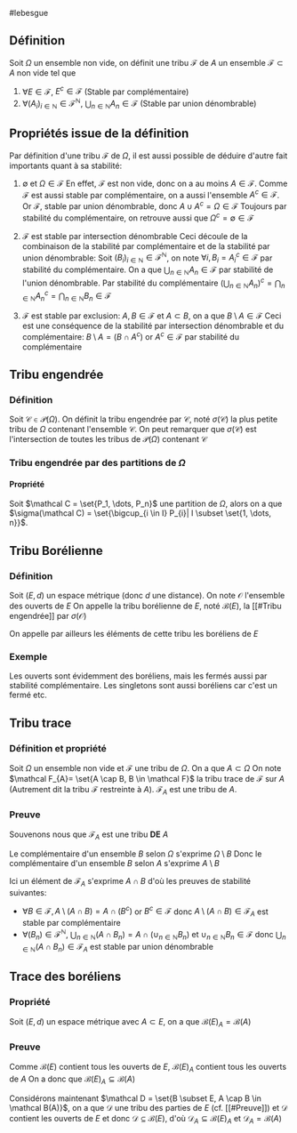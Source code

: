 #lebesgue
## Définition
Soit $\Omega$ un ensemble non vide, on définit une tribu $\mathcal{F}$ de $A$ un ensemble $\mathcal{F} \subset A$ non vide tel que
1. $\forall E \in \mathcal F$, $E^{c}\in \mathcal{F}$ (Stable par complémentaire)
2. $\forall (A_i)_{i\in\mathbb N} \in \mathcal{F}^{\mathbb N}$, $\bigcup_{n \in \mathbb N} A_{n}\in \mathcal{F}$ (Stable par union dénombrable)

## Propriétés issue de la définition
Par définition d'une tribu $\mathcal{F}$ de $\Omega$, il est aussi possible de déduire d'autre fait importants quant à sa stabilité:

1. $\emptyset$ et $\Omega \in \mathcal{F}$
	En effet, $\mathcal{F}$ est non vide, donc on a au moins $A \in \mathcal{F}$. Comme $\mathcal{F}$ est aussi stable par complémentaire,
	on a aussi l'ensemble $A^{c}\in \mathcal{F}$. 
	Or $\mathcal{F}$, stable par union dénombrable, donc $A \cup A^{c}= \Omega \in \mathcal F$
	Toujours par stabilité du complémentaire, on retrouve aussi que $\Omega^{c}=\emptyset \in \mathcal{F}$

2. $\mathcal{F}$ est stable par intersection dénombrable
	Ceci découle de la combinaison de la stabilité par complémentaire et de la stabilité par union dénombrable:
	Soit $(B_i)_{i\in \mathbb{N}} \in \mathcal{F}^{\mathbb N}$, on note $\forall i, B_{i}= A_{i}^{c}\in \mathcal{F}$ par stabilité du complémentaire.
	On a que $\bigcup_{n \in \mathbb N} A_{n}\in \mathcal F$ par stabilité de l'union dénombrable.
	Par stabilité du complémentaire $\left(\bigcup_{n \in \mathbb N} A_{n}\right)^{c}= \bigcap_{n \in \mathbb N} A_{n}^{c}= \bigcap_{n \in \mathbb N} B_{n}\in \mathcal F$

3. $\mathcal F$ est stable par exclusion: $A, B \in \mathcal F$ et $A \subset B$, on a que $B \setminus A \in \mathcal F$ 
	Ceci est une conséquence de la stabilité par intersection dénombrable et du complémentaire:
	$B \setminus A = (B \cap A^c)$ or $A^{c}\in \mathcal F$ par stabilité du complémentaire

## Tribu engendrée

### Définition
Soit $\mathcal C \in \mathcal P(\Omega)$. On définit la tribu engendrée par $\mathcal C$, noté $\sigma(\mathcal C)$ la plus petite tribu de $\Omega$ contenant l'ensemble $\mathcal C$.
On peut remarquer que $\sigma(\mathcal C)$ est l'intersection de toutes les tribus de $\mathcal P(\Omega)$ contenant $\mathcal C$

### Tribu engendrée par des partitions de $\Omega$
#### Propriété
Soit $\mathcal C = \set{P_1, \dots, P_n}$ une partition de $\Omega$, alors on a que $\sigma(\mathcal C) = \set{\bigcup_{i \in I} P_{i}| I \subset \set{1, \dots, n}}$.

## Tribu Borélienne
### Définition
Soit $(E, d)$ un espace métrique (donc $d$ une distance). On note $\mathcal O$ l'ensemble des ouverts de $E$
On appelle la tribu borélienne de $E$, noté $\mathcal B(E)$, la [[#Tribu engendrée]] par $\sigma(\mathcal O)$

On appelle par ailleurs les éléments de cette tribu les boréliens de $E$

### Exemple
Les ouverts sont évidemment des boréliens, mais les fermés aussi par stabilité complémentaire.
Les singletons sont aussi boréliens car c'est un fermé
etc.


## Tribu trace
### Définition et propriété 
Soit $\Omega$ un ensemble non vide et $\mathcal F$ une tribu de $\Omega$. On a que $A \subset \Omega$
On note $\mathcal F_{A}= \set{A \cap B, B \in \mathcal F}$ la tribu trace de $\mathcal F$ sur $A$ (Autrement dit la tribu $\mathcal F$ restreinte à $A$).
$\mathcal F_A$ est une tribu de $A$.

### Preuve
Souvenons nous que $\mathcal F_A$ est une tribu **DE** $A$

Le complémentaire d'un ensemble $B$ selon $\Omega$ s'exprime $\Omega \setminus B$
Donc le complémentaire d'un ensemble $B$ selon $A$ s'exprime $A \setminus B$

Ici un élément de $\mathcal F_A$ s'exprime $A \cap B$ d'où les preuves de stabilité suivantes:

- $\forall B \in \mathcal F, A\setminus(A\cap B) = A \cap (B^c)$ or $B^{c}\in \mathcal F$ donc $A\setminus(A\cap B) \in \mathcal F_A$ est stable par complémentaire
- $\forall (B_n) \in \mathcal F^{\mathbb N}$, $\bigcup_{n \in \mathbb N}(A \cap B_{n}) = A \cap (\cup_{n \in \mathbb N} B_n)$ et $\cup_{n \in \mathbb N} B_{n}\in \mathcal F$ donc $\bigcup_{n \in \mathbb N}(A \cap B_{n}) \in \mathcal F_A$ est stable par union dénombrable

## Trace des boréliens

### Propriété
Soit $(E, d)$ un espace métrique avec $A \subset E$, on a que $\mathcal B(E)_{A}= \mathcal B(A)$

### Preuve
Comme $\mathcal B(E)$ contient tous les ouverts de $E$, $\mathcal B(E)_A$ contient tous les ouverts de $A$
On a donc que $\mathcal B(E)_{A}\subseteq \mathcal B(A)$

Considérons maintenant $\mathcal D = \set{B \subset E, A \cap B \in \mathcal B(A)}$, on a que $\mathcal D$ une tribu des parties de $E$ (cf. [[#Preuve]]) et $\mathcal D$ contient les ouverts de $E$ et donc $\mathcal D \subseteq \mathcal B(E)$, d'où $\mathcal D_{A}\subseteq \mathcal B(E)_A$ et $\mathcal D_{A}= \mathcal B(A)$
$$\tag*{$\blacksquare$}$$

